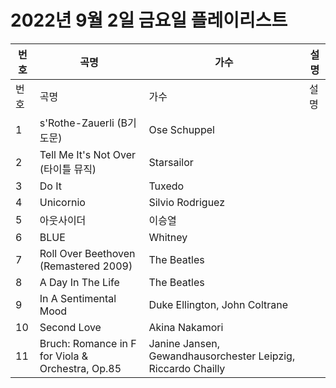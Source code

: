 # 2022년 9월 2일 금요일 플레이리스트

| 번호 | 곡명 | 가수 | 설명 |
|------|------|------|------|
| 번호 | 곡명 | 가수 | 설명 |
| 1 | s'Rothe-Zauerli (B기도문) | Ose Schuppel |  |
| 2 | Tell Me It's Not Over (타이틀 뮤직) | Starsailor |  |
| 3 | Do It | Tuxedo |  |
| 4 | Unicornio | Silvio Rodriguez |  |
| 5 | 아웃사이더 | 이승열 |  |
| 6 | BLUE | Whitney |  |
| 7 | Roll Over Beethoven (Remastered 2009) | The Beatles |  |
| 8 | A Day In The Life | The Beatles |  |
| 9 | In A Sentimental Mood | Duke Ellington, John Coltrane |  |
| 10 | Second Love | Akina Nakamori |  |
| 11 | Bruch: Romance in F for Viola & Orchestra, Op.85 | Janine Jansen, Gewandhausorchester Leipzig, Riccardo Chailly |  |
